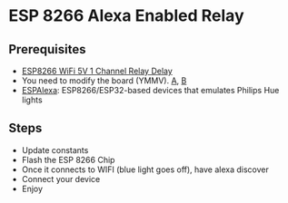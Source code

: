 # ESP 8266 Alexa Enabled Relay

## Prerequisites

- [ESP8266 WiFi 5V 1 Channel Relay Delay](https://amzn.to/2BLYMoP)
- You need to modify the board (YMMV). [A](https://www.esp8266.com/viewtopic.php?f=12&t=16732), [B](https://www.youtube.com/watch?v=Uq7ZfutOSSg)
- [ESPAlexa](https://github.com/Aircoookie/Espalexa):  ESP8266/ESP32-based devices that emulates Philips Hue lights

## Steps

- Update constants 
- Flash the ESP 8266 Chip
- Once it connects to WIFI (blue light goes off), have alexa discover
- Connect your device
- Enjoy


